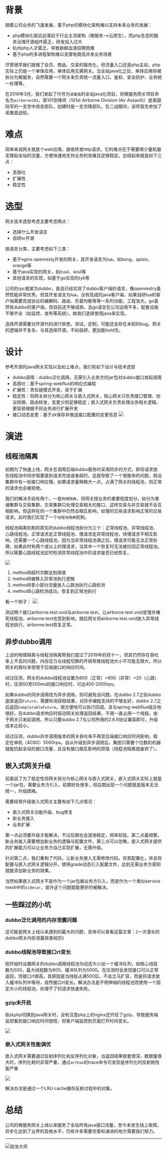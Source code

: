 # 背景
随着公司业务的飞速发展，基于php的模块化架构难以支持未来业务的发展：

- php模块化架远远落后于行业主流架构（微服务–>云原生），而php生态的服务治理开源组件匮乏，研发投入过大
- 杭州php人才匮乏，导致新鲜血液招聘困难
- 基于php的多进程架构难以支撑电商高并发业务场景

尽管很早我们就做了会员、商品、交易的服务化，但流量入口还是php主站，php实际上仍是一个单体应用，单体应用无需网关。当全站java化之后，单体应用将被拆分为微服务，自然需要一个网关来负责统一流量入口、鉴权、安全防护、业务统一处理等。

在2019年3月，我们发起了代号为`诺曼底`的全站java化项目，将微服务网关项目命名为`airborne101`，第101空降师（101st Airborne Division (Air Assault)）是美国陆军的一支空中突击部队，创建时是一支空降部队，在二战期间，该师首先参加了诺曼底战役。

# 难点
简单来说网关就是个web应用，接收转发http请求。它的难点在于需要用少量机器支撑起全站的流量，方便快速地支持业务的发展且足够稳定。总结起来就是如下三点：

- 高吞吐
- 扩展性
- 稳定性

# 选型
网关技术选型考虑主要考虑两点：

- 选择什么开发语言
- 自研or开源

按语言分类，主要考虑如下三类：

- 基于nginx openresty开发的网关，其开发语言为lua，如kong、apisix、orange等
- 基于java实现的网关，如zuul、soul等
- 其他语言的实现，如基于go实现的tyk等

公司的rpc框架为dubbo，首选已经实现了dubbo客户端的语言，像openrestry虽然性能非常优秀，但其开发语言为lua，没有现成的java客户端，如果自研lua的客户端需要完成协议的编解码、路由、负载均衡等等一系列功能，工程浩大。go虽然有dubbo的客户端，但目前还不够成熟，且go语言在公司运用不多，配套设施不够齐全（如监控、发布等系统）。故我们选择使用java来实现。

选择开源需要对开源代码进行熟悉，测试，定制，可能还会存在未知的bug。网关的逻辑并不复杂，与其选择开源，不如自研，更加能hold住。

# 设计
参考开源的java网关实现以及如上难点，我们有如下设计与技术选型

- dubbo调用：dubbo泛化调用，无需引入业务方的jar包对dubbo接口发起调用
- 高吞吐：基于spring-webflux的响应式编程
- 扩展性：责任链模式开发，易于扩展
- 稳定性：将网关拆分为核心网关与嵌入式网关，核心网关只负责接口管理、协议转换、路由转发，变更少则足够稳定；嵌入式网关负责处理业务相关逻辑，更容易根据不同业务进行扩展开发
- 接口动态变更：基于zk保存并推送接口配置的变更信息
![](img1.jpg)

# 演进

## 线程池隔离

初期为了快速上线，网关在调用后端dubbo服务时采用同步的方式，即将请求放在线程池中同步阻塞直到请求完成或者超时。这就导致了一个很致命的问题，假设集群中有一些接口响应慢，如果请求量稍微大一点，占满了网关的线程池，则正常的请求也会被拒绝。

我们的解决手段有两个，一是`物理隔离`，将网关按业务的重要程度划分，如分为普通集群与交易集群，交易集群只处理交易相关的接口，这样交易与非交易就不会互相影响。但这样在同一个集群中仍然会相互影响，如慢的交易请求影响正常的交易请求。此时我们实现了一个`线程池隔离`机制。

线程池隔离机制将原先的dubbo线程池拆分为三个：正常线程池、异常线程池、心跳线程池。正常请求走正常线程池、慢请求走异常线程池，快慢请求不相互影响。还需要一个心跳线程池，因为当异常线程池满之后，慢请求可能无法正常处理，如果此时有两个或以上的慢请求，当其中一个恢复时无法被拉回正常线程池。所以需要心跳线程池定时检测异常线程池中的请求是否已经恢复。

![](img2.jpg)

1. methodB超时次数达到阈值
2. methodB被移入异常池执行逻辑
3. methodB拿小部分流量放入心跳池执行心跳检测
4. methodB心跳检测成功，恢复到正常池执行

看一个例子：
![](img3.jpg)

测试两个接口airborne.test.void与airborne.test，让airborne.test.void变慢并堵死线程池，airborne.test也受到影响，随后网关将airborne.test.void放入异常线程池执行，airborne.test恢复正常。

## 异步dubbo调用

上述的物理隔离与线程池隔离帮我们度过了2019年的双十一，但其仍然存在吞吐率上不去的问题，内存压力与线程切换的开销导致线程池大小不可能无限大，所以网关的吞吐率受限于后端接口的响应时间。

经过压测，网关的dubbo线程池设置为600（正常）+600（异常）+20（心跳）时，压测50至500ms的接口响应时，可达400-2000rps。

如果dubbo的同步调用改为异步调用，则可避免该问题。在dubbo 2.7之前dubbo底层返回`Future`，需要轮询获取结果，对异步编程支持的不够友好，dubbo 2.7之后返回`CompletableFuture`，很方便地可以执行回调，且与spring-webflux结合地很好。在dubbo请求响应时驱动网关处理返回结果，不用一直占用一个线程。由于网关只发起调用，所以只要dubbo 2.7与公司所用的2.6.6协议兼容即可，升级成本比较小。

经过压测，dubbo异步调用版本的网关吞吐率不再受后端接口响应时间影响，稳定在单机（4C8G）5000rps。自从升级到异步调用后，集团只需要个位数的机器就能抗起全站的接口流量，且没有接口相互影响的烦恼（线程池隔离就废弃了）。

## 嵌入式网关升级
前面说了为了稳定性将网关拆分为核心网关与嵌入式网关，嵌入式网关实际上就是一个jar包，需要业务方引入，前期好处很多，但后期出现一个问题就是版本无法统一，升级困难。

需要经常升级嵌入式网关主要有如下几点情况：

- 嵌入式网关功能升级、bug修复
- 新业务接入
- 业务扩展

第一点必须要升级才能解决，不过后期也会逐渐稳定，频率较低。第二点最频繁，新业务接入需要增加新业务的逻辑与配置文件，第三点可以忽略，嵌入式网关提供的扩展能力可以让业务方自己实现扩展，无需升级。

针对第二点，我们重构了代码，让新业务接入无需修改代码，将其配置化，并且将配置与嵌入式网关逻辑分开，使用grade动态引入配置文件，达到无需业务方感知就能添加新业务的效果。

当然如果嵌入式网关不是作为一个jar包被业务方引入，而是作为一个类似service mesh中的`sidecar`，或许这个问题就能更好的被解决。

## 一些踩过的小坑

### dubbo泛化调用的内存泄露问题

这可能是网关上线以来遇到的最大的问题，具体可以查看这篇文章：《一次漫长的dubbo网关内存泄露排查经历》

### dubbo线程池导致接口rt变长

刚开始时设置网关的dubbo调用线程池为动态大小加一个缓冲队列，如核心线程数为500，最大线程数为800，缓冲队列为5000。在压测时会发现接口可以正常返回，但接口rt很高。其原因是当线程占满500后，不会立马扩容，而是将请求放入缓冲队列中等待，自然接口rt变长。解决办法是不用伸缩的线程池而使用一个固定大小的线程池，处理不了的请求快速失败。

### gzip未开启

刚从php切换到java网关时，没有注意php上的nginx还开启了gzip，导致服务端监控看到接口响应时间很短，但客户端监控到页面打开时间变长。

![](img4.jpg)

### 嵌入式网关性能调优

嵌入式网关需要通过反射序列化和反序列化对象，当返回结果嵌套很深，数据量很大时，序列化耗时非常严重，通过`arthas`的trace命令可发现是序列化时反射耗性能严重

![](img5.jpg)

解决办法是通过一个LRU cache缓存反射过程中的对象。

# 总结

公司的微服务网关上线以来服务了全站所有java接口流量，至今未发生线上故障。异步化达到了业界的及格水平，仍有许多需要完善和演进的地方需要我们努力。

---

![捉虫大师](../../qrcode_small.jpg)